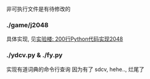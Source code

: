 非可执行文件是有待修改的

### ./game/j2048
具体实现, 见[实验楼: 200行Python代码实现2048](https://www.shiyanlou.com/courses/368)

### ./ydcv.py & ./fy.py
实现有道词典的命令行查询
因为有了 sdcv, hehe.., 烂尾了


